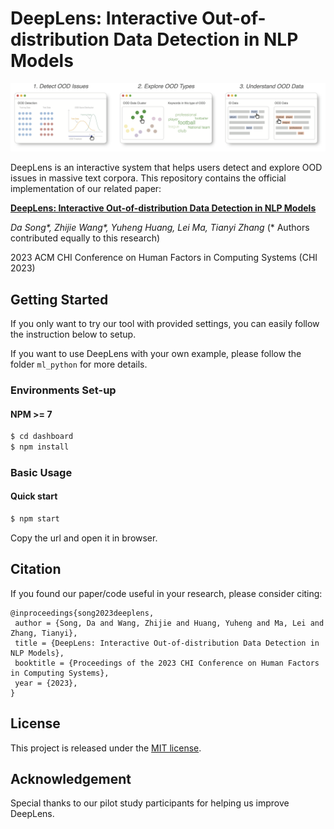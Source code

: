 # DeepLens: Interactive Out-of-distribution Data Detection in NLP Models

![basic view](./figs/DeepLens-UI.png)

DeepLens is an interactive system that helps users detect and explore OOD issues in massive text corpora.
This repository contains the official implementation of our related paper:

[**DeepLens: Interactive Out-of-distribution Data Detection in NLP Models**](https://arxiv.org/abs/2303.01577)

*Da Song\*, Zhijie Wang\*, Yuheng Huang, Lei Ma, Tianyi Zhang* (\* Authors contributed equally to this research)

2023 ACM CHI Conference on Human Factors in Computing Systems (CHI 2023)

## Getting Started

If you only want to try our tool with provided settings, you can easily follow the instruction below to setup.

If you want to use DeepLens with your own example, please follow the folder `ml_python` for more details.

### Environments Set-up

#### NPM >= 7 

~~~sh
$ cd dashboard
$ npm install
~~~

### Basic Usage

#### Quick start

~~~sh
$ npm start
~~~
Copy the url and open it in browser.

## Citation

If you found our paper/code useful in your research, please consider citing:

```
@inproceedings{song2023deeplens,
 author = {Song, Da and Wang, Zhijie and Huang, Yuheng and Ma, Lei and Zhang, Tianyi},
 title = {DeepLens: Interactive Out-of-distribution Data Detection in NLP Models},
 booktitle = {Proceedings of the 2023 CHI Conference on Human Factors in Computing Systems},
 year = {2023},
} 
```

## License

This project is released under the [MIT license](https://github.com/momentum-lab-workspace/DeepSeer/blob/main/LICENSE.MD).

## Acknowledgement

Special thanks to our pilot study participants for helping us improve DeepLens.
